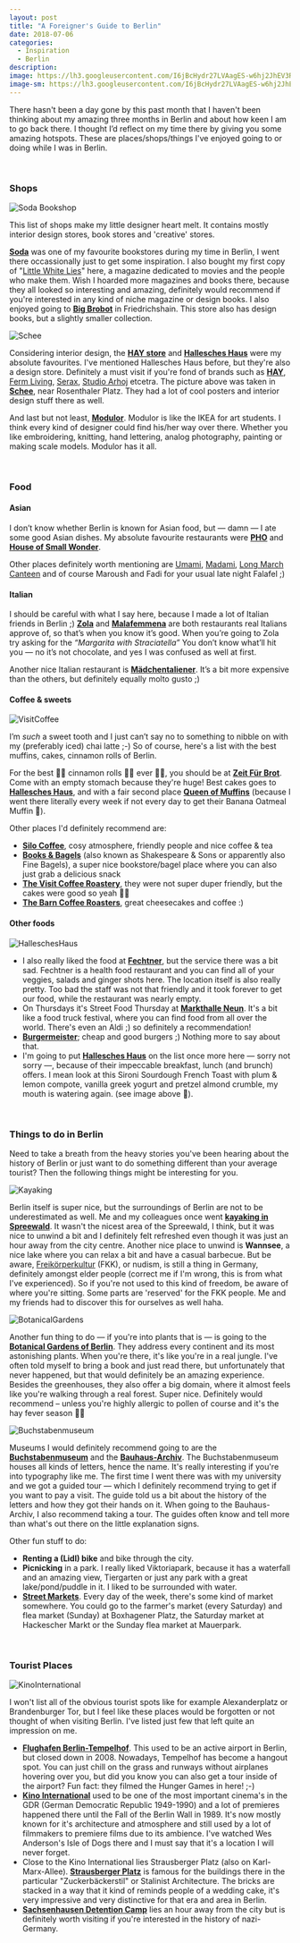 ```yaml
---
layout: post
title: "A Foreigner's Guide to Berlin"
date: 2018-07-06
categories:
  - Inspiration
  - Berlin
description:
image: https://lh3.googleusercontent.com/I6jBcHydr27LVAagES-w6hj2JhEV3RUMOG_IK7sazoDa7mEK-l1c2f_4MIrL7G9XZMqocFcgN1y_1cA0rIttAgxqLNOJ3r27Lq3bBsXlFKWV9UAe7kix-1uocPGIQwJvLd8DG6qOHmRL24Asc9OfjO4DK4kMJdqgN4Cxj01_Tkuap0PtDThtZztefiQtl5lczIoiEMmFpBmRu0GjRiFeZewgaKaD5d4HeCeuTFVIEjvzQLvL1eUp5hMNhCckt7nN7lRoQNjC_lVV3LEaky8Qc4GF72dI1eG5TCXz45lJItFWzNXkFfd2K9hhlJr3ZahKgfWwaI6EKswvDAZQTdzxolrKs-4_iiFJ_EYxQsTjnyGPizogAjqDFJ9_5bEOj6aRcpTfz08Cq4PbT95PkJJ0rpGMYMVAPWnugCXaqda6LATy7-kKeM1nzx3_GuJOjpaqrRdKxNRgkol9I8G78npSwkYIMYCPKZaVy1duLi8voMzaTbGOMbSxyfH4ZzEiq1x4kj3gcp3cTRANdLQDjJAKB7i0YOCciK6mkhJ6m-N8RW5UTZujj4bYqxATRc4d7jP660T0gwHBupBddY9R0c1SEaIbEcZ6Y8KjJQ=w1243-h932-no
image-sm: https://lh3.googleusercontent.com/I6jBcHydr27LVAagES-w6hj2JhEV3RUMOG_IK7sazoDa7mEK-l1c2f_4MIrL7G9XZMqocFcgN1y_1cA0rIttAgxqLNOJ3r27Lq3bBsXlFKWV9UAe7kix-1uocPGIQwJvLd8DG6qOHmRL24Asc9OfjO4DK4kMJdqgN4Cxj01_Tkuap0PtDThtZztefiQtl5lczIoiEMmFpBmRu0GjRiFeZewgaKaD5d4HeCeuTFVIEjvzQLvL1eUp5hMNhCckt7nN7lRoQNjC_lVV3LEaky8Qc4GF72dI1eG5TCXz45lJItFWzNXkFfd2K9hhlJr3ZahKgfWwaI6EKswvDAZQTdzxolrKs-4_iiFJ_EYxQsTjnyGPizogAjqDFJ9_5bEOj6aRcpTfz08Cq4PbT95PkJJ0rpGMYMVAPWnugCXaqda6LATy7-kKeM1nzx3_GuJOjpaqrRdKxNRgkol9I8G78npSwkYIMYCPKZaVy1duLi8voMzaTbGOMbSxyfH4ZzEiq1x4kj3gcp3cTRANdLQDjJAKB7i0YOCciK6mkhJ6m-N8RW5UTZujj4bYqxATRc4d7jP660T0gwHBupBddY9R0c1SEaIbEcZ6Y8KjJQ=w1243-h932-no
---
```


There hasn't been a day gone by this past month that I haven't been thinking about my amazing three months in Berlin and about how keen I am to go back there. I thought I’d reflect on my time there by giving you some amazing hotspots. These are places/shops/things I've enjoyed going to or doing while I was in Berlin.

<br/>

### Shops

![Soda Bookshop](https://res.cloudinary.com/lottebijlsma/image/upload/q_100/v1530873434/Blog/Hotspots/soda.jpg)

This list of shops make my little designer heart melt. It contains mostly interior design stores, book stores and 'creative' stores.

**[Soda](http://sodabooks.com/)** was one of my favourite bookstores during my time in Berlin, I went there occassionally just to get some inspiration. I also bought my first copy of "[Little White Lies](http://lwlies.com/)" here, a magazine dedicated to movies and the people who make them. Wish I hoarded more magazines and books there, because they all looked so interesting and amazing, definitely would recommend if you're interested in any kind of niche magazine or design books. I also enjoyed going to **[Big Brobot](http://www.bigbrobot.de/)** in Friedrichshain. This store also has design books, but a slightly smaller collection.

![Schee](https://res.cloudinary.com/lottebijlsma/image/upload/v1530873296/Blog/Hotspots/poster.jpg)

Considering interior design, the **[HAY store](https://hay.dk)** and **[Hallesches Haus](https://hallescheshaus.com/)** were my absolute favourites. I've mentioned Hallesches Haus before, but they're also a design store. Definitely a must visit if you're fond of brands such as **[HAY](https://hay.dk)**, [Ferm Living](https://www.fermliving.com/), [Serax](https://www.serax.com/home), [Studio Arhoj](https://arhoj.com/) etcetra. The picture above was taken in **[Schee](https://www.facebook.com/SCHEE.NET/)**, near Rosenthaler Platz. They had a lot of cool posters and interior design stuff there as well.

And last but not least, **[Modulor](https://www.modulor.de/en/)**. Modulor is like the IKEA for art students. I think every kind of designer could find his/her way over there. Whether you like embroidering, knitting, hand lettering, analog photography, painting or making scale models. Modulor has it all.

<br/>


### Food


#### Asian

I don’t know whether Berlin is known for Asian food, but — damn — I ate some good Asian dishes. My absolute favourite restaurants were **[PHO](http://pho.berlin/)** and **[House of Small Wonder](https://www.houseofsmallwonder.de/)**.

Other places definitely worth mentioning are [Umami](http://umami-restaurant.de/), [Madami](http://www.madami-restaurant.de/), [Long March Canteen](http://longmarchcanteen.com/) and of course Maroush and Fadi for your usual late night Falafel ;)

#### Italian

I should be careful with what I say here, because I made a lot of Italian friends in Berlin ;) **[Zola](https://www.facebook.com/zolakreuzberg/)** and **[Malafemmena](https://www.facebook.com/Malafemmena.ristorante/)** are both restaurants real Italians approve of, so that’s when you know it’s good. When you’re going to Zola try asking for the *“Margarita with Straciatella”* You don’t know what’ll hit you — no it’s not chocolate, and yes I was confused as well at first.

Another nice Italian restaurant is **[Mädchentaliener](https://www.facebook.com/maedchenitaliener/)**. It’s a bit more expensive than the others, but definitely equally molto gusto ;)

#### Coffee & sweets

![VisitCoffee](https://res.cloudinary.com/lottebijlsma/image/upload/v1530873299/Blog/Hotspots/visit.jpg)

I’m *such* a sweet tooth and I just can’t say no to something to nibble on with my (preferably iced) chai latte ;-)
So of course, here's a list with the best muffins, cakes, cinnamon rolls of Berlin.

For the best 👏🏻 cinnamon rolls 👏🏻 ever 👏🏻, you should be at **[Zeit Für Brot](https://zeitfuerbrot.com/)**. Come with an empty stomach because they're huge! Best cakes goes to **[Hallesches Haus](https://hallescheshaus.com/)**, and with a fair second place **[Queen of Muffins](https://www.facebook.com/Coffee-Deli-by-Queen-of-Muffins-1035240663188109/)** (because I went there literally every week if not every day to get their Banana Oatmeal Muffin 🤤).

Other places I'd definitely recommend are:

- **[Silo Coffee](https://www.facebook.com/silocoffee/)**, cosy atmosphere, friendly people and nice coffee & tea
- **[Books & Bagels](http://www.finebagels.com/)** (also known as Shakespeare & Sons or apparently also Fine Bagels), a super nice bookstore/bagel place where you can also just grab a delicious snack
- **[The Visit Coffee Roastery](https://visit-coffee.com/)**, they were not super duper friendly, but the cakes were good so yeah 🤷🏻‍
- **[The Barn Coffee Roasters](https://thebarn.de/)**, great cheesecakes and coffee :)


#### Other foods

![HalleschesHaus](https://res.cloudinary.com/lottebijlsma/image/upload/v1530873301/Blog/Hotspots/food.jpg)

- I also really liked the food at **[Fechtner](https://www.facebook.com/fechtnerberlin/?rf=584542535081031)**, but the service there was a bit sad. Fechtner is a health food restaurant and you can find all of your veggies, salads and ginger shots here. The location itself is also really pretty. Too bad the staff was not that friendly and it took forever to get our food, while the restaurant was nearly empty.
- On Thursdays it's Street Food Thursday at **[Markthalle Neun](https://markthalleneun.de/)**. It's a bit like a food truck festival, where you can find food from all over the world. There's even an Aldi ;) so definitely a recommendation!
- **[Burgermeister](http://burger-meister.de/)**; cheap and good burgers ;) Nothing more to say about that.
- I'm going to put **[Hallesches Haus](https://hallescheshaus.com/)** on the list once more here — sorry not sorry —, because of their impeccable breakfast, lunch (and brunch) offers. I mean look at this Sironi Sourdough French Toast with plum & lemon compote, vanilla greek yogurt and pretzel almond crumble, my mouth is watering again. (see image above 🤤).

<br/>


### Things to do in Berlin

Need to take a breath from the heavy stories you've been hearing about the history of Berlin or just want to do something different than your average tourist? Then the following things might be interesting for you.


![Kayaking](https://res.cloudinary.com/lottebijlsma/image/upload/v1530873297/Blog/Hotspots/kayak.jpg)

Berlin itself is super nice, but the surroundings of Berlin are not to be underestimated as well. Me and my colleagues once went **[kayaking in Spreewald](https://www.spreewald.de/en/canoe-and-boat-hire/)**. It wasn't the nicest area of the Spreewald, I think, but it was nice to unwind a bit and I definitely felt refreshed even though it was just an hour away from the city centre. Another nice place to unwind is **Wannsee**, a nice lake where you can relax a bit and have a casual barbecue. But be aware, [Freikörperkultur](https://en.wikipedia.org/wiki/FKK) (FKK), or nudism, is still a thing in Germany, definitely amongst elder people (correct me if I'm wrong, this is from what I've experienced). So if you're not used to this kind of freedom, be aware of where you're sitting. Some parts are 'reserved' for the FKK people. Me and my friends had to discover this for ourselves as well haha.

![BotanicalGardens](https://res.cloudinary.com/lottebijlsma/image/upload/v1530873296/Blog/Hotspots/plant.jpg)

Another fun thing to do — if you're into plants that is — is going to the **[Botanical Gardens of Berlin](https://www.bgbm.org/)**. They address every continent and its most astonishing plants. When you're there, it's like you're in a real jungle. I've often told myself to bring a book and just read there, but unfortunately that never happened, but that would definitely be an amazing experience. Besides the greenhouses, they also offer a big domain, where it almost feels like you're walking through a real forest. Super nice. Definitely would recommend – unless you're highly allergic to pollen of course and it's the hay fever season 🤷🏻‍

![Buchstabenmuseum](https://res.cloudinary.com/lottebijlsma/image/upload/v1530873298/Blog/Hotspots/buchstaben.jpg)

Museums I would definitely recommend going to are the **[Buchstabenmuseum](https://www.buchstabenmuseum.de/en/)** and the **[Bauhaus-Archiv](https://www.bauhaus.de/de/)**. The Buchstabenmuseum houses all kinds of letters, hence the name. It's really interesting if you're into typography like me. The first time I went there was with my university and we got a guided tour — which I definitely recommend trying to get if you want to pay a visit. The guide told us a bit about the history of the letters and how they got their hands on it. When going to the Bauhaus-Archiv, I also recommend taking a tour. The guides often know and tell more than what's out there on the little explanation signs.

Other fun stuff to do:

- **Renting a (Lidl) bike** and bike through the city.
- **Picnicking** in a park. I really liked Viktoriapark, because it has a waterfall and an amazing view, Tiergarten or just any park with a great lake/pond/puddle in it. I liked to be surrounded with water.
- **[Street Markets](https://www.berlin.de/en/shopping/markets-and-flea-markets/)**. Every day of the week, there's some kind of market somewhere. You could go to the farmer's market (every Saturday) and flea market (Sunday) at Boxhagener Platz, the Saturday market at Hackescher Markt or the Sunday flea market at Mauerpark.

<br/>

### Tourist Places

![KinoInternational](https://res.cloudinary.com/lottebijlsma/image/upload/v1530873301/Blog/Hotspots/kino.jpg)

I won't list all of the obvious tourist spots like for example Alexanderplatz or Brandenburger Tor, but I feel like these places would be forgotten or not thought of when visiting Berlin. I've listed just few that left quite an impression on me.


- **[Flughafen Berlin-Tempelhof](https://www.thf-berlin.de/)**. This used to be an active airport in Berlin, but closed down in 2008. Nowadays, Tempelhof has become a hangout spot. You can just chill on the grass and runways without airplanes hovering over you, but did you know you can also get a tour inside of the airport? Fun fact: they filmed the Hunger Games in here! ;-)
- **[Kino International](https://yorck.de/kinos)** used to be one of the most important cinema's in the GDR (German Democratic Republic 1949-1990) and a lot of premieres happened there until the Fall of the Berlin Wall in 1989. It's now mostly known for it's architecture and atmosphere and still used by a lot of filmmakers to premiere films due to its ambience. I've watched Wes Anderson's Isle of Dogs there and I must say that it's a location I will never forget.
- Close to the Kino International lies Strausberger Platz (also on Karl-Marx-Allee). **[Strausberger Platz](https://en.wikipedia.org/wiki/Strausberger_Platz)** is famous for the buildings there in the particular "Zuckerbäckerstil" or Stalinist Architecture. The bricks are stacked in a way that it kind of reminds people of a wedding cake, it's very impressive and very distinctive for that era and area in Berlin.
- **[Sachsenhausen Detention Camp](http://www.stiftung-bg.de/gums/)** lies an hour away from the city but is definitely worth visiting if you're interested in the history of nazi-Germany.


<br/>
